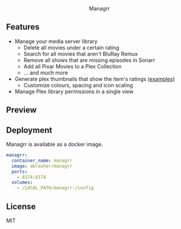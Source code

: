  <p align="center">Managrr</p>

## Features

- Manage your media server library
  - Delete all movies under a certain rating
  - Search for all movies that aren't BluRay Remux
  - Remove all shows that are missing episodes in Sonarr
  - Add all Pixar Movies to a Plex Collection
  - ... and much more
- Generate plex thumbnails that show the item's ratings [(examples)]()
  - Customize colours, spacing and icon scaling
- Manage Plex library permissions in a single view

## Preview


## Deployment

Managrr is available as a docker image.

```yaml
managrr:
  container_name: managrr
  image: abrasher/managrr
  ports:
    - 8174:8174
  volumes:
    - /LOCAL_PATH/managrr:/config
```

## License

MIT

